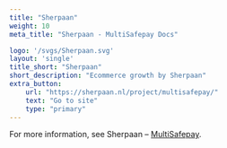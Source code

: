 ```yaml
---
title: "Sherpaan"
weight: 10
meta_title: "Sherpaan - MultiSafepay Docs"

logo: '/svgs/Sherpaan.svg'
layout: 'single'
title_short: "Sherpaan"
short_description: "Ecommerce growth by Sherpaan"
extra_button:
    url: "https://sherpaan.nl/project/multisafepay/" 
    text: "Go to site" 
    type: "primary"
---
```


For more information, see Sherpaan – [MultiSafepay](https://sherpaan.nl/project/multisafepay/).
